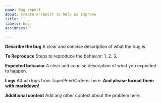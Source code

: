 ```yaml
---
name: Bug report
about: Create a report to help us improve
title: ''
labels: bug
assignees: ''

---
```


<!--
Before you submit a bug, please make sure you read and understand our documentations, and you can successfully submit transaction with Fabric `peer` cli to the target network. This would help us verify that your network is functioning properly.
-->

**Describe the bug**
A clear and concise description of what the bug is.

**To Reproduce**
Steps to reproduce the behavior:
1.
2.
3.

**Expected behavior**
A clear and concise description of what you expected to happen.

**Logs**
Attach logs from Tape/Peer/Orderer here. **And please format them with markdown!**

**Additional context**
Add any other context about the problem here.
